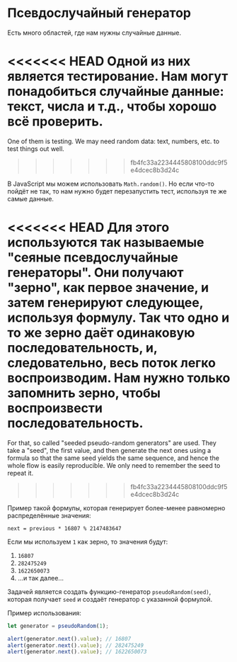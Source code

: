 
# Псевдослучайный генератор

Есть много областей, где нам нужны случайные данные.

<<<<<<< HEAD
Одной из них является тестирование. Нам могут понадобиться случайные данные: текст, числа и т.д., чтобы хорошо всё проверить.
=======
One of them is testing. We may need random data: text, numbers, etc. to test things out well.
>>>>>>> fb4fc33a2234445808100ddc9f5e4dcec8b3d24c

В JavaScript мы можем использовать `Math.random()`. Но если что-то пойдёт не так, то нам нужно будет перезапустить тест, используя те же самые данные.

<<<<<<< HEAD
Для этого используются так называемые "сеяные псевдослучайные генераторы". Они получают "зерно", как первое значение, и затем генерируют следующее, используя формулу. Так что одно и то же зерно даёт одинаковую последовательность, и, следовательно, весь поток легко воспроизводим. Нам нужно только запомнить зерно, чтобы воспроизвести последовательность.
=======
For that, so called "seeded pseudo-random generators" are used. They take a "seed", the first value, and then generate the next ones using a formula so that the same seed yields the same sequence, and hence the whole flow is easily reproducible. We only need to remember the seed to repeat it.
>>>>>>> fb4fc33a2234445808100ddc9f5e4dcec8b3d24c

Пример такой формулы, которая генерирует более-менее равномерно распределённые значения:

```
next = previous * 16807 % 2147483647
```

Если мы используем `1` как зерно, то значения будут:
1. `16807`
2. `282475249`
3. `1622650073`
4. ...и так далее...

Задачей является создать функцию-генератор `pseudoRandom(seed)`, которая получает `seed` и создаёт генератор с указанной формулой.

Пример использования:

```js
let generator = pseudoRandom(1);

alert(generator.next().value); // 16807
alert(generator.next().value); // 282475249
alert(generator.next().value); // 1622650073
```
